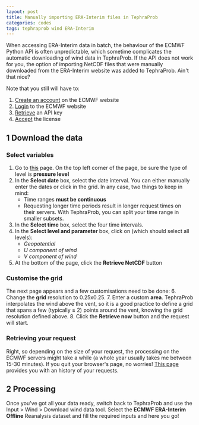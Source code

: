 ```yaml
---
layout: post
title: Manually importing ERA-Interim files in TephraProb
categories: codes
tags: tephraprob wind ERA-Interim
---
```


When accessing ERA-Interim data in batch, the behaviour of the ECMWF Python API is often unpredictable, which sometime complicates the automatic downloading of wind data in TephraProb. If the API does not work for you, the option of importing NetCDF files that were manually downloaded from the ERA-Interim website was added to TephraProb. Ain't that nice?

Note that you still will have to:
1. <a href="https://apps.ecmwf.int/registration/" target="_blank">Create an account</a> on the ECMWF website
2. <a href="https://apps.ecmwf.int/auth/login/" target="_blank">Login</a> to the ECMWF website
3. <a href="https://api.ecmwf.int/v1/key/" target="_blank">Retrieve</a> an API key
4. <a href="http://apps.ecmwf.int/datasets/licences/general/" target="_blank">Accept</a> the license


## 1 Download the data
### Select variables
1. Go to <a href="http://apps.ecmwf.int/datasets/data/interim-full-daily/levtype=pl/" target="_blank">this</a> page. On the top left corner of the page, be sure the type of level is **pressure level**
2. In the **Select date** box, select the date interval. You can either manually enter the dates or click in the grid. In any case, two things to keep in mind:
	- Time ranges **must be continuous**
	- Requesting longer time periods result in longer request times on their servers. With TephraProb, you can split your time range in smaller subsets.
3. In the **Select time** box, select the four time intervals.
4. In the **Select level and parameter** box, click on (which should select all levels):
	- *Geopotential*
	- *U component of wind*
	- *V component of wind*
5. At the bottom of the page, click the **Retrieve NetCDF** button

### Customise the grid
The next page appears and a few customisations need to be done:
6. Change the **grid** resolution to 0.25x0.25.
7. Enter a custom **area**. TephraProb interpolates the wind above the vent, so it is a good practice to define a grid that spans a few (typically ≥ 2) points around the vent, knowing the grid resolution defined above.
8. Click the **Retrieve now** button and the request will start.

### Retrieving your request
Right, so depending on the size of your request, the processing on the ECMWF servers might take a while (a whole year usually takes me between 15-30 minutes). If you quit your browser's page, no worries! <a href="http://apps.ecmwf.int/webmars/joblist/" target="_blank">This page</a> provides you with an history of your requests.



## 2 Processing
Once you've got all your data ready, switch back to TephraProb and use the <cmd>Input > Wind > Download wind data</cmd> tool. Select the **ECMWF ERA-Interim Offline** Reanalysis dataset and fill the required inputs and here you go!
